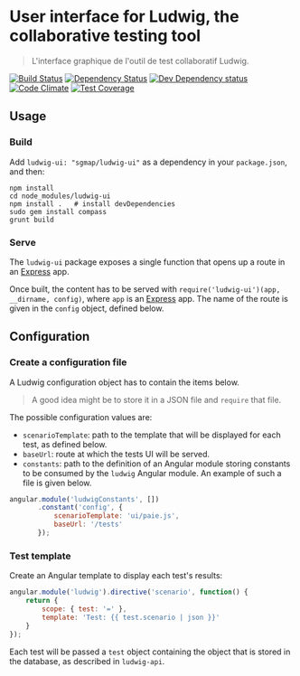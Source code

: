 User interface for Ludwig, the collaborative testing tool
=========================================================

> L'interface graphique de l'outil de test collaboratif Ludwig.


[![Build Status](https://secure.travis-ci.org/sgmap/ludwig-ui.svg)](http://travis-ci.org/sgmap/ludwig-ui)
[![Dependency Status](https://david-dm.org/sgmap/ludwig-ui.svg)](https://david-dm.org/sgmap/ludwig-ui)
[![Dev Dependency status](https://david-dm.org/sgmap/ludwig-ui/dev-status.svg)](https://david-dm.org/sgmap/ludwig-ui#info=devDependencies&view=table)
[![Code Climate](https://codeclimate.com/github/sgmap/ludwig-ui/badges/gpa.svg)](https://codeclimate.com/github/sgmap/ludwig-ui)
[![Test Coverage](https://codeclimate.com/github/sgmap/ludwig-ui/badges/coverage.svg)](https://codeclimate.com/github/sgmap/ludwig-ui)


Usage
-----

### Build

Add `ludwig-ui: "sgmap/ludwig-ui"` as a dependency in your `package.json`, and then:

```shell
npm install
cd node_modules/ludwig-ui
npm install .   # install devDependencies
sudo gem install compass
grunt build
```

### Serve

The `ludwig-ui` package exposes a single function that opens up a route in an [Express](http://expressjs.com) app.

Once built, the content has to be served with `require('ludwig-ui')(app, __dirname, config)`, where `app` is an [Express](http://expressjs.com) app. The name of the route is given in the `config` object, defined below.


Configuration
-------------

### Create a configuration file

A Ludwig configuration object has to contain the items below.

> A good idea might be to store it in a JSON file and `require` that file.

The possible configuration values are:

- `scenarioTemplate`: path to the template that will be displayed for each test, as defined below.
- `baseUrl`: route at which the tests UI will be served.
- `constants`: path to the definition of an Angular module storing constants to be consumed by the `ludwig` Angular module. An example of such a file is given below.

```javascript
angular.module('ludwigConstants', [])
       .constant('config', {
           scenarioTemplate: 'ui/paie.js',
           baseUrl: '/tests'
       });
```


### Test template

Create an Angular template to display each test's results:

```javascript
angular.module('ludwig').directive('scenario', function() {
    return {
        scope: { test: '=' },
        template: 'Test: {{ test.scenario | json }}'
    }
});
```

Each test will be passed a `test` object containing the object that is stored in the database, as described in `ludwig-api`.
